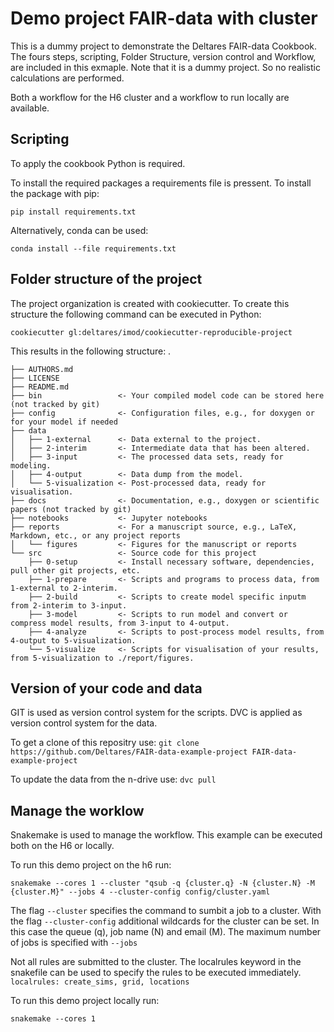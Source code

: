 Demo project FAIR-data with cluster
==============================


This is a dummy project to demonstrate the Deltares FAIR-data Cookbook. The fours steps, scripting, Folder Structure, version control and Workflow, are included in this exmaple. Note that it is a dummy project. So no realistic calculations are performed.

Both a workflow for the H6 cluster and a workflow to run locally are available.


Scripting
--------------------
To apply the cookbook Python is required. 

To install the required packages a requirements file is pressent. To install the package with pip:

`pip install requirements.txt`

Alternatively, conda can be used:

`conda install --file requirements.txt`

Folder structure of the project
--------------------
The project organization is created with cookiecutter. To create this structure the following command can be executed in Python:

`cookiecutter gl:deltares/imod/cookiecutter-reproducible-project`

This results in the following structure:
    .
    
    ├── AUTHORS.md
    ├── LICENSE
    ├── README.md
    ├── bin                 <- Your compiled model code can be stored here (not tracked by git)
    ├── config              <- Configuration files, e.g., for doxygen or for your model if needed
    ├── data                
    │   ├── 1-external      <- Data external to the project.
    │   ├── 2-interim       <- Intermediate data that has been altered.
    │   ├── 3-input         <- The processed data sets, ready for modeling.
    │   ├── 4-output        <- Data dump from the model.
    │   └── 5-visualization <- Post-processed data, ready for visualisation.
    ├── docs                <- Documentation, e.g., doxygen or scientific papers (not tracked by git)
    ├── notebooks           <- Jupyter notebooks
    ├── reports             <- For a manuscript source, e.g., LaTeX, Markdown, etc., or any project reports
    │   └── figures         <- Figures for the manuscript or reports
    └── src                 <- Source code for this project
        ├── 0-setup         <- Install necessary software, dependencies, pull other git projects, etc.
        ├── 1-prepare       <- Scripts and programs to process data, from 1-external to 2-interim.
        ├── 2-build         <- Scripts to create model specific inputm from 2-interim to 3-input. 
        ├── 3-model         <- Scripts to run model and convert or compress model results, from 3-input to 4-output.
        ├── 4-analyze       <- Scripts to post-process model results, from 4-output to 5-visualization.
        └── 5-visualize     <- Scripts for visualisation of your results, from 5-visualization to ./report/figures.

Version of your code and data
-------------------------------
GIT is used as version control system for the scripts. DVC is applied as version control system for the data.

To get a clone of this repositry use:
`git clone https://github.com/Deltares/FAIR-data-example-project FAIR-data-example-project `

To update the data from the n-drive use:
`dvc pull`


Manage the worklow
--------------------
Snakemake is used to manage the workflow. This example can be executed both on the H6 or locally.


To run this demo project on the h6 run:

`snakemake --cores 1 --cluster "qsub -q {cluster.q} -N {cluster.N} -M {cluster.M}" --jobs 4 --cluster-config config/cluster.yaml `

The flag `--cluster` specifies the command to sumbit a job to a cluster. 
With the flag `--cluster-config` additional wildcards for the cluster can be set. In this case the queue (q), job name (N) and email (M).
The maximum number of jobs is specified with `--jobs`

Not all rules are submitted to the cluster. The localrules keyword in the snakefile can be used to specify the rules to be executed immediately.
`localrules: create_sims, grid, locations`

To run this demo project locally  run:

`snakemake --cores 1`
